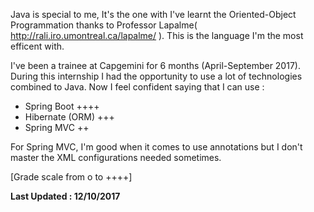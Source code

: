 Java is special to me, It's the one with I've learnt the Oriented-Object Programmation thanks to Professor Lapalme( http://rali.iro.umontreal.ca/lapalme/ ).
This is the language I'm the most efficent with. 

I've been a trainee at Capgemini for 6 months (April-September 2017). During this internship I had the opportunity to use a lot of technologies combined to Java.
Now I feel confident saying that I can use :
* Spring Boot ++++
* Hibernate (ORM) +++
* Spring MVC ++

For Spring MVC, I'm good when it comes to use annotations but I don't master the XML configurations needed sometimes.

[Grade scale from o to ++++]

**Last Updated : 12/10/2017**
